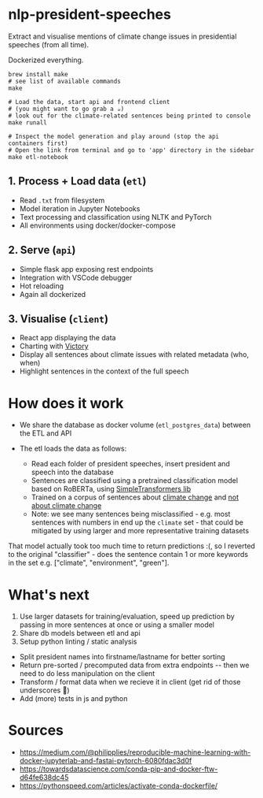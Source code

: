 # nlp-president-speeches

Extract and visualise mentions of climate change issues in presidential speeches (from all time).

Dockerized everything.

```
brew install make
# see list of available commands
make

# Load the data, start api and frontend client
# (you might want to go grab a ☕️) 
# look out for the climate-related sentences being printed to console
make runall

# Inspect the model generation and play around (stop the api containers first)
# Open the link from terminal and go to 'app' directory in the sidebar
make etl-notebook
```


## 1. Process + Load data (`etl`)

- Read `.txt` from filesystem
- Model iteration in Jupyter Notebooks
- Text processing and classification using NLTK and PyTorch
- All environments using docker/docker-compose

## 2. Serve (`api`)

- Simple flask app exposing rest endpoints
- Integration with VSCode debugger
- Hot reloading
- Again all dockerized

## 3. Visualise (`client`)

- React app displaying the data
- Charting with [Victory](https://formidable.com/open-source/victory/)
- Display all sentences about climate issues with related metadata (who, when)
- Highlight sentences in the context of the full speech



# How does it work

- We share the database as docker volume (`etl_postgres_data`) between the ETL and API

- The etl loads the data as follows:
	- Read each folder of president speeches, insert president and speech into the database
	- Sentences are classified using a pretrained classification model based on RoBERTa, using [SimpleTransformers lib](https://github.com/ThilinaRajapakse/simpletransformers)
	- Trained on a corpus of sentences about [climate change](https://en.wikipedia.org/wiki/Global_warming) and [not about climate change](https://winstonchurchill.org/resources/speeches/1940-the-finest-hour/their-finest-hour/)
	- Note: we see many sentences being misclassified - e.g. most sentences with numbers in end up the `climate` set - that could be mitigated by using larger and more representative training datasets

That model actually took too much time to return predictions :(, so I reverted to the original "classifier" - does the sentence contain 1 or more keywords in the set e.g. ["climate", "environment", "green"].

# What's next

1. Use larger datasets for training/evaluation, speed up prediction by passing in more sentences at once or using a smaller model
2. Share db models between etl and api
3. Setup python linting / static analysis

- Split president names into firstname/lastname for better sorting
- Return pre-sorted / precomputed data from extra endpoints -- then we need to do less manipulation on the client
- Transform / format data when we recieve it in client (get rid of those underscores 🤮)
- Add (more) tests in js and python

# Sources

- https://medium.com/@philipplies/reproducible-machine-learning-with-docker-jupyterlab-and-fastai-pytorch-6080fdac3d0f
- https://towardsdatascience.com/conda-pip-and-docker-ftw-d64fe638dc45
- https://pythonspeed.com/articles/activate-conda-dockerfile/


